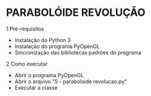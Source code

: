 # PARABOLÓIDE REVOLUÇÃO

1 Pré-requisitos
- Instalação do Python 3
- Instalação do programa PyOpenGL
- Sincronização das bibliotecas padrões do programa

2 Como executar
- Abrir o programa PyOpenGL
- Abrir o arquivo "5 - paraboloide revolucao.py"
- Executar a classe
